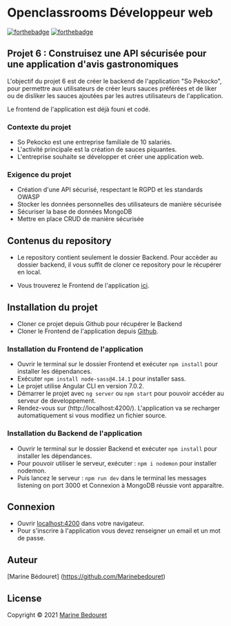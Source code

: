 # Openclassrooms Développeur web

[![forthebadge](http://forthebadge.com/images/badges/built-with-love.svg)](http://forthebadge.com)  [![forthebadge](http://forthebadge.com/images/badges/powered-by-electricity.svg)](http://forthebadge.com)


## Projet 6 : Construisez une API sécurisée pour une application d'avis gastronomiques

L'objectif du projet 6 est de créer le backend de l'application "So Pekocko", pour permettre aux utilisateurs de créer leurs sauces préférées et de liker ou de disliker les sauces ajoutées par les autres utilisateurs de l'application.

Le frontend de l'application est déjà founi et codé.

### Contexte du projet

- So Pekocko est une entreprise familiale de 10 salariés.
- L'activité principale est la création de sauces piquantes.
- L'entreprise souhaite se développer et créer une application web.

### Exigence du projet 

- Création d'une API sécurisé, respectant le RGPD et les standards OWASP
- Stocker les données personnelles des utilisateurs de manière sécurisée
- Sécuriser la base de données MongoDB
- Mettre en place CRUD de manière sécurisée

## Contenus du repository

- Le repository contient seulement le dossier Backend. Pour accèder au dossier backend, il vous suffit de cloner ce repository pour le récupérer en local.

- Vous trouverez le Frontend de l'application [ici](https://github.com/OpenClassrooms-Student-Center/dwj-projet6).

## Installation du projet

- Cloner ce projet depuis Github pour récupérer le Backend
- Cloner le Frontend de l'application depuis [Github](https://github.com/OpenClassrooms-Student-Center/dwj-projet6).

### Installation du Frontend de l'application

- Ouvrir le terminal sur le dossier Frontend et exécuter ``npm install`` pour installer les dépendances.
- Exécuter ``npm install node-sass@4.14.1`` pour installer sass.
- Le projet utilise Angular CLI en version 7.0.2.
- Démarrer le projet avec ``ng server`` ou ``npm start`` pour pouvoir accéder au serveur de developpement.
- Rendez-vous sur (http://localhost:4200/). L'application va  se recharger automatiquement si vous modifiez un fichier source.

### Installation du Backend de l'application

- Ouvrir le terminal sur le dossier Backend et exécuter ``npm install`` pour installer les dépendances.
- Pour pouvoir utiliser le serveur, exécuter : ``npm i nodemon`` pour installer nodemon.
- Puis lancez le serveur : ``npm run dev`` dans le terminal les messages listening on port 3000 et Connexion à MongoDB réussie vont apparaître.

## Connexion

- Ouvrir [localhost:4200](http://localhost:4200/login) dans votre navigateur.
- Pour s'inscrire à l'application vous devez renseigner un email et un mot de passe.

## Auteur
[Marine Bédouret] (https://github.com/Marinebedouret)


## License

Copyright © 2021 [Marine Bedouret](https://github.com/Marinebedouret)